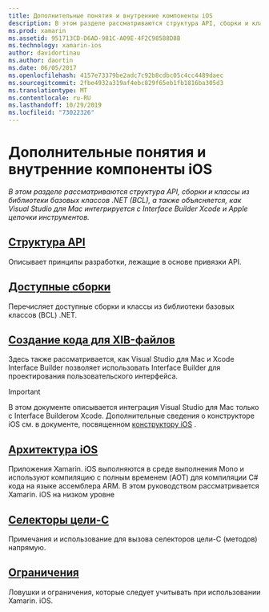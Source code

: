 ```yaml
---
title: Дополнительные понятия и внутренние компоненты iOS
description: В этом разделе рассматриваются структура API, сборки и классы из библиотеки базовых классов .NET (BCL), а также объясняется, как Visual Studio для Mac интегрируется с Interface Builder Xcode и Apple цепочки инструментов.
ms.prod: xamarin
ms.assetid: 951713CD-D6AD-981C-A09E-4F2C98588D8B
ms.technology: xamarin-ios
author: davidortinau
ms.author: daortin
ms.date: 06/05/2017
ms.openlocfilehash: 4157e73379be2adc7c92b8cdbc05c4cc4489daec
ms.sourcegitcommit: 2fbe4932a319af4ebc829f65eb1fb1816ba305d3
ms.translationtype: MT
ms.contentlocale: ru-RU
ms.lasthandoff: 10/29/2019
ms.locfileid: "73022326"
---
```

# <a name="ios-advanced-concepts-and-internals"></a>Дополнительные понятия и внутренние компоненты iOS

_В этом разделе рассматриваются структура API, сборки и классы из библиотеки базовых классов .NET (BCL), а также объясняется, как Visual Studio для Mac интегрируется с Interface Builder Xcode и Apple цепочки инструментов._

## <a name="api-designiosinternalsapi-designindexmd"></a>[Структура API](~/ios/internals/api-design/index.md)

Описывает принципы разработки, лежащие в основе привязки API.

## <a name="available-assembliescross-platforminternalsavailable-assembliesmd"></a>[Доступные сборки](~/cross-platform/internals/available-assemblies.md)

Перечисляет доступные сборки и классы из библиотеки базовых классов (BCL) .NET.

## <a name="xib-code-generationiosinternalsxib-code-generationmd"></a>[Создание кода для XIB-файлов](~/ios/internals/xib-code-generation.md)

Здесь также рассматривается, как Visual Studio для Mac и Xcode Interface Builder позволяет использовать Interface Builder для проектирования пользовательского интерфейса.

> [!IMPORTANT]
> В этом документе описывается интеграция Visual Studio для Mac только с Interface Builderом Xcode. Дополнительные сведения о конструкторе iOS см. в документе, посвященном [конструктору iOS](~/ios/user-interface/designer/index.md) .

## <a name="ios-architectureiosinternalsarchitecturemd"></a>[Архитектура iOS](~/ios/internals/architecture.md)

Приложения Xamarin. iOS выполняются в среде выполнения Mono и используют компиляцию с полным временем (AOT) для компиляции C# кода на языке ассемблера ARM. В этом руководством рассматривается Xamarin. iOS на низком уровне

## <a name="objective-c-selectorsiosinternalsobjective-c-selectorsmd"></a>[Селекторы цели-C](~/ios/internals/objective-c-selectors.md)

Примечания и использование для вызова селекторов цели-C (методов) напрямую.

## <a name="limitationslimitationsmd"></a>[Ограничения](limitations.md)

Ловушки и ограничения, которые следует учитывать при использовании Xamarin. iOS.
